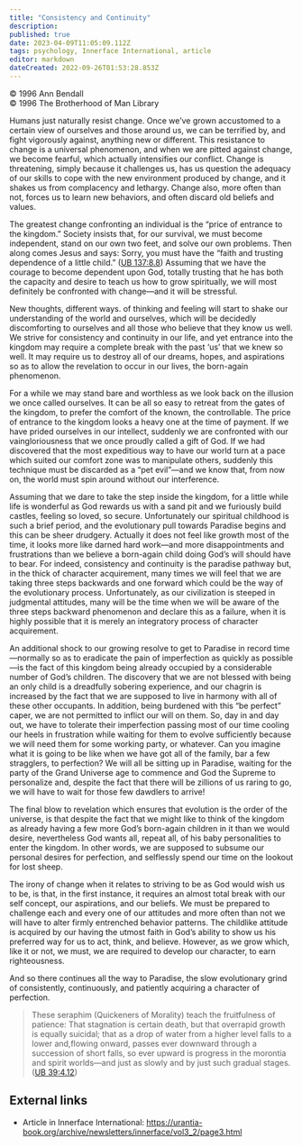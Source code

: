```yaml
---
title: "Consistency and Continuity"
description: 
published: true
date: 2023-04-09T11:05:09.112Z
tags: psychology, Innerface International, article
editor: markdown
dateCreated: 2022-09-26T01:53:28.853Z
---
```


<p class="v-card v-sheet theme--light grey lighten-3 px-2">© 1996 Ann Bendall<br>© 1996 The Brotherhood of Man Library</p>

Humans just naturally resist change. Once we’ve grown accustomed to a certain view of ourselves and those around us, we can be terrified by, and fight vigorously against, anything new or different. This resistance to change is a universal phenomenon, and when we are pitted against change, we become fearful, which actually intensifies our conflict. Change is threatening, simply because it challenges us, has us question the adequacy of our skills to cope with the new environment produced by change, and it shakes us from complacency and lethargy. Change also, more often than not, forces us to learn new behaviors, and often discard old beliefs and values.

The greatest change confronting an individual is the “price of entrance to the kingdom.” Society insists that, for our survival, we must become independent, stand on our own two feet, and solve our own problems. Then along comes Jesus and says: Sorry, you must have the “faith and trusting dependence of a little child.” ([UB 137:8.8](/en/The_Urantia_Book/137#p8_8)) Assuming that we have the courage to become dependent upon God, totally trusting that he has both the capacity and desire to teach us how to grow spiritually, we will most definitely be confronted with change—and it will be stressful.

New thoughts, different ways. of thinking and feeling will start to shake our understanding of the world and ourselves, which will be decidedly discomforting to ourselves and all those who believe that they know us well. We strive for consistency and continuity in our life, and yet entrance into the kingdom may require a complete break with the past ‘us’ that we knew so well. It may require us to destroy all of our dreams, hopes, and aspirations so as to allow the revelation to occur in our lives, the born-again phenomenon.

For a while we may stand bare and worthless as we look back on the illusion we once called ourselves. It can be all so easy to retreat from the gates of the kingdom, to prefer the comfort of the known, the controllable. The price of entrance to the kingdom looks a heavy one at the time of payment. If we have prided ourselves in our intellect, suddenly we are confronted with our vaingloriousness that we once proudly called a gift of God. If we had discovered that the most expeditious way to have our world turn at a pace which suited our comfort zone was to manipulate others, suddenly this technique must be discarded as a “pet evil”—and we know that, from now on, the world must spin around without our interference.

Assuming that we dare to take the step inside the kingdom, for a little while life is wonderful as God rewards us with a sand pit and we furiously build castles, feeling so loved, so secure. Unfortunately our spiritual childhood is such a brief period, and the evolutionary pull towards Paradise begins and this can be sheer drudgery. Actually it does not feel like growth most of the time, it looks more like darned hard work—and more disappointments and frustrations than we believe a born-again child doing God’s will should have to bear. For indeed, consistency and continuity is the paradise pathway but, in the thick of character acquirement, many times we will feel that we are taking three steps backwards and one forward which could be the way of the evolutionary process. Unfortunately, as our civilization is steeped in judgmental attitudes, many will be the time when we will be aware of the three steps backward phenomenon and declare this as a failure, when it is highly possible that it is merely an integratory process of character acquirement.

An additional shock to our growing resolve to get to Paradise in record time—normally so as to eradicate the pain of imperfection as quickly as possible—is the fact of this kingdom being already occupied by a considerable number of God’s children. The discovery that we are not blessed with being an only child is a dreadfully sobering experience, and our chagrin is increased by the fact that we are supposed to live in harmony with all of these other occupants. In addition, being burdened with this “be perfect” caper, we are not permitted to inflict our will on them. So, day in and day out, we have to tolerate their imperfection passing most of our time cooling our heels in frustration while waiting for them to evolve sufficiently because we will need them for some working party, or whatever. Can you imagine what it is going to be like when we have got all of the family, bar a few stragglers, to perfection? We will all be sitting up in Paradise, waiting for the party of the Grand Universe age to commence and God the Supreme to personalize and, despite the fact that there will be zillions of us raring to go, we will have to wait for those few dawdlers to arrive!

The final blow to revelation which ensures that evolution is the order of the universe, is that despite the fact that we might like to think of the kingdom as already having a few more God’s born-again children in it than we would desire, nevertheless God wants all, repeat all, of his baby personalities to enter the kingdom. In other words, we are supposed to subsume our personal desires for perfection, and selflessly spend our time on the lookout for lost sheep.

The irony of change when it relates to striving to be as God would wish us to be, is that, in the first instance, it requires an almost total break with our self concept, our aspirations, and our beliefs. We must be prepared to challenge each and every one of our attitudes and more often than not we will have to alter firmly entrenched behavior patterns. The childlike attitude is acquired by our having the utmost faith in God’s ability to show us his preferred way for us to act, think, and believe. However, as we grow which, like it or not, we must, we are required to develop our character, to earn righteousness.


And so there continues all the way to Paradise, the slow evolutionary grind of consistently, continuously, and patiently acquiring a character of perfection.

> These seraphim (Quickeners of Morality) teach the fruitfulness of patience: That stagnation is certain death, but that overrapid growth is equally suicidal; that as a drop of water from a higher level falls to a lower and,flowing onward, passes ever downward through a succession of short falls, so ever upward is progress in the morontia and spirit worlds—and just as slowly and by just such gradual stages. ([UB 39:4.12](/en/The_Urantia_Book/39#p4_12))

## External links

- Article in Innerface International: https://urantia-book.org/archive/newsletters/innerface/vol3_2/page3.html